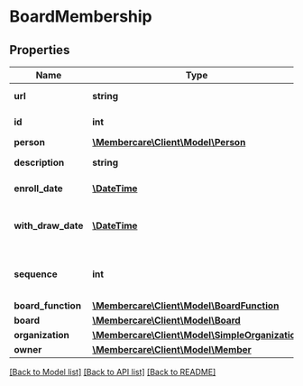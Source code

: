 # BoardMembership

## Properties
Name | Type | Description | Notes
------------ | ------------- | ------------- | -------------
**url** | **string** | The link to the current resource | [optional] 
**id** | **int** | The BoardMembership&#x27;s Id | [optional] 
**person** | [**\Membercare\Client\Model\Person**](Person.md) |  | [optional] 
**description** | **string** | Description of the BoardMembership. | [optional] 
**enroll_date** | [**\DateTime**](\DateTime.md) | The date of enrollment in the BoardMembership. | [optional] 
**with_draw_date** | [**\DateTime**](\DateTime.md) | The withdraw date if the BoardMembership is stopped.  This can be a future date. | [optional] 
**sequence** | **int** | The sequence of the boardmember.  This is not related to BoardFunction.Sequence. | [optional] 
**board_function** | [**\Membercare\Client\Model\BoardFunction**](BoardFunction.md) |  | [optional] 
**board** | [**\Membercare\Client\Model\Board**](Board.md) |  | [optional] 
**organization** | [**\Membercare\Client\Model\SimpleOrganization**](SimpleOrganization.md) |  | [optional] 
**owner** | [**\Membercare\Client\Model\Member**](Member.md) |  | [optional] 

[[Back to Model list]](../../README.md#documentation-for-models) [[Back to API list]](../../README.md#documentation-for-api-endpoints) [[Back to README]](../../README.md)

